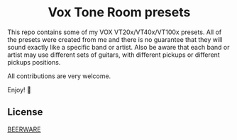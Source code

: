 <h1 align="center">Vox Tone Room presets</h1>

This repo contains some of my VOX VT20x/VT40x/VT100x presets. All of the presets were created from me and there is no guarantee that they will sound exactly like a specific band or artist. Also be aware that each band or artist may use different sets of guitars, with different pickups or different pickups positions.

All contributions are very welcome.

Enjoy! :metal:

## License

[BEERWARE](LICENSE)
